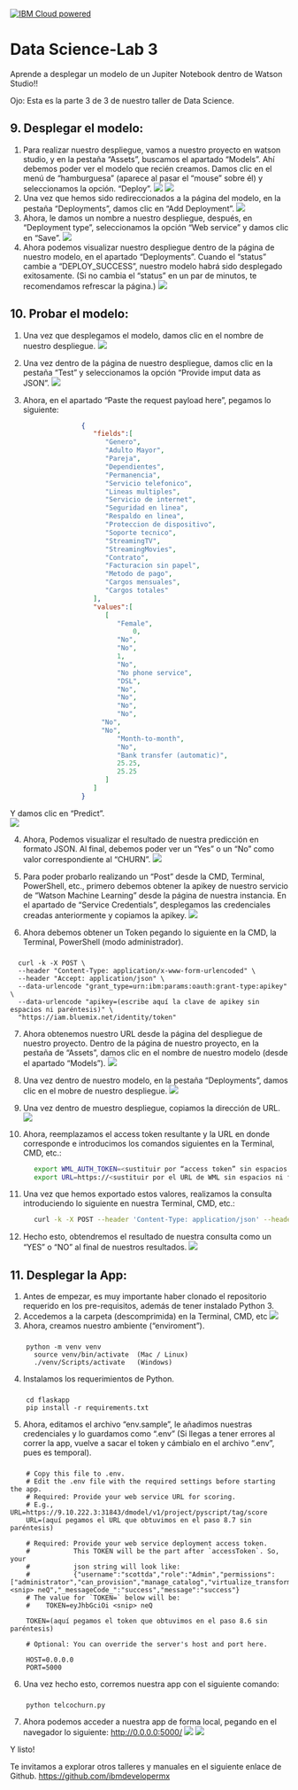 [![IBM Cloud powered][img-ibmcloud-powered]][url-ibmcloud]
# Data Science-Lab 3
Aprende a desplegar un modelo de un Jupiter Notebook dentro de Watson Studio!!

Ojo: Esta es la parte 3 de 3 de nuestro taller de Data Science.

## 9. Desplegar el modelo:
1.	Para realizar nuestro despliegue, vamos a nuestro proyecto en watson studio, y en la pestaña “Assets”, buscamos el apartado “Models”. Ahí debemos poder ver el modelo que recién creamos. Damos clic en el menú de “hamburguesa” (aparece al pasar el “mouse” sobre él) y seleccionamos la opción. “Deploy”.
![](img/1.png)
![](img/2.png)
2.	Una vez que hemos sido redireccionados a la página del modelo, en la pestaña “Deployments”, damos clic en “Add Deployment”. 
![](img/3.png)
3.	Ahora, le damos un nombre a nuestro despliegue, después, en “Deployment type”, seleccionamos la opción “Web service” y damos clic en “Save”.
![](img/4.png)
4.	Ahora podemos visualizar nuestro despliegue dentro de la página de nuestro modelo, en el apartado “Deployments”. Cuando el “status” cambie a “DEPLOY_SUCCESS”, nuestro modelo habrá sido desplegado exitosamente. (Si no cambia el “status” en un par de minutos, te recomendamos refrescar la página.)
![](img/5.png)

## 10. Probar el modelo:
1.	Una vez que desplegamos el modelo, damos clic en el nombre de nuestro despliegue.
![](img/6.png)

2.	Una vez dentro de la página de nuestro despliegue, damos clic en la pestaña “Test” y seleccionamos la opción “Provide imput data as JSON”.
![](img/7.png)

3.	Ahora, en el apartado “Paste the request payload here”, pegamos lo siguiente:
``` json
         	      {
         	         "fields":[
         	            "Genero",
         	            "Adulto Mayor",
         	            "Pareja",
         	            "Dependientes",
         	            "Permanencia",
         	            "Servicio telefonico",
         	            "Lineas multiples",
         	            "Servicio de internet",
         	            "Seguridad en linea",
         	            "Respaldo en linea",
         	            "Proteccion de dispositivo",
         	            "Soporte tecnico",
         	            "StreamingTV",
         	            "StreamingMovies",
                        "Contrato",
         	            "Facturacion sin papel",
         	            "Metodo de pago",
         	            "Cargos mensuales",
         	            "Cargos totales"
         	         ],
         	         "values":[
         	            [
         	               "Female",
            	               0,
         	               "No",
         	               "No",
         	               1,
         	               "No",
         	               "No phone service",
         	               "DSL",
         	               "No",
         	               "No",
                           "No",
         	               "No",
      	               "No",
      	               "No",
         	               "Month-to-month",
         	               "No",
         	               "Bank transfer (automatic)",
         	               25.25,
         	               25.25
         	            ]
         	         ]
         	      }

```

Y  damos clic en “Predict”. <br>
![](img/8.png)

4.	Ahora, Podemos visualizar el resultado de nuestra predicción en formato JSON. Al final, debemos poder ver un “Yes” o un “No” como valor correspondiente al “CHURN”.
![](img/9.png)

5.	Para poder probarlo realizando un “Post” desde la CMD, Terminal, PowerShell, etc., primero debemos obtener la apikey de nuestro servicio de “Watson Machine Learning” desde la página de nuestra instancia. En el apartado de “Service Credentials”, desplegamos las credenciales creadas anteriormente y copiamos la apikey.
![](img/10.png)
6.	Ahora debemos obtener un Token pegando lo siguiente en la CMD, la Terminal, PowerShell (modo administrador). 
### 
      curl -k -X POST \
      --header "Content-Type: application/x-www-form-urlencoded" \
      --header "Accept: application/json" \
      --data-urlencode "grant_type=urn:ibm:params:oauth:grant-type:apikey" \
      --data-urlencode "apikey=(escribe aquí la clave de apikey sin espacios ni paréntesis)" \
      "https://iam.bluemix.net/identity/token"
7.	Ahora obtenemos nuestro URL desde la página del despliegue de nuestro proyecto. Dentro de la página de nuestro proyecto, en la pestaña de “Assets”, damos clic en el nombre de nuestro modelo (desde el apartado “Models”).
![](img/11.png)

8.	Una vez dentro de nuestro modelo, en la pestaña “Deployments”, damos clic en el mobre de nuestro despliegue.
![](img/12.png)

9.	Una vez dentro de muestro despliegue, copiamos la dirección de URL.
![](img/13.png)

10.	Ahora, reemplazamos el access token resultante y la URL en donde corresponde e introducimos los comandos siguientes en la Terminal, CMD, etc.:
``` bash
      export WML_AUTH_TOKEN=<sustituir por “access token” sin espacios ni flechas>
      export URL=https://<sustituir por el URL de WML sin espacios ni flechas>
```

11.	Una vez que hemos exportado estos valores, realizamos la consulta introduciendo lo siguiente en nuestra Terminal, CMD, etc.:
``` bash
      curl -k -X POST --header 'Content-Type: application/json' --header 'Accept: application/json' --header "Authorization: Bearer  $WML_AUTH_TOKEN" -d '{"fields":["Genero","Adulto Mayor","Pareja","Dependientes","Permanencia","Servicio telefonico","Lineas multiples","Servicio de internet","Seguridad en linea","Respaldo en linea","Proteccion de dispositivo","Soporte tecnico","StreamingTV","StreamingMovies","Contrato","Facturacion sin papel","Metodo de pago","Cargos mensuales","Cargos totales"],"values":[["Female",0,"No","No",1,"No","No phone service","DSL","No","No","No","No","No","No","Month-to-month","No","Bank transfer (automatic)",25.25,25.25]]}' $URL
```

12.	Hecho esto, obtendremos el resultado de nuestra consulta como un “YES” o “NO” al final de nuestros resultados.
![](img/14.png)
## 11. Desplegar la App:
1.	Antes de empezar, es muy importante haber clonado el repositorio requerido en los pre-requisitos, además de tener instalado Python 3.
2.	Accedemos a la carpeta (descomprimida) en la Terminal, CMD, etc
![](img/15.png)
3.	Ahora, creamos nuestro ambiente (“enviroment”).
  ###
        python -m venv venv  
	      source venv/bin/activate  (Mac / Linux)
	      ./venv/Scripts/activate   (Windows)
4.	Instalamos los requerimientos de Python.
###
        cd flaskapp
        pip install -r requirements.txt
5.	Ahora, editamos el archivo “env.sample”, le añadimos nuestras credenciales y lo guardamos como “.env” (Si llegas a tener errores al correr la app, vuelve a sacar el token y cámbialo en el archivo “.env”, pues es temporal).
###
        # Copy this file to .env.
        # Edit the .env file with the required settings before starting the app.
        # Required: Provide your web service URL for scoring.
        # E.g., URL=https://9.10.222.3:31843/dmodel/v1/project/pyscript/tag/score
        URL=(aquí pegamos el URL que obtuvimos en el paso 8.7 sin paréntesis)

        # Required: Provide your web service deployment access token.
        #           This TOKEN will be the part after `accessToken`. So, your
        #           json string will look like:
        #           {"username":"scottda","role":"Admin","permissions":["administrator","can_provision","manage_catalog","virtualize_transform","access_catalog"],"sub":"scottda","iss":"KNOXSSO","aud":"DSX","uid":"1000331001","authenticator":"default","accessToken":"eyJhbGciOiJSUzI1NiIsInR5cCI6IkpXVCJ9.eyJ1c2 <snip> neQ","_messageCode_":"success","message":"success"}
        # The value for `TOKEN=` below will be:
        #    TOKEN=eyJhbGciOi <snip> neQ

        TOKEN=(aquí pegamos el token que obtuvimos en el paso 8.6 sin paréntesis)

        # Optional: You can override the server's host and port here.

        HOST=0.0.0.0
        PORT=5000
6.	Una vez hecho esto, corremos nuestra app con el siguiente comando:
###
        python telcochurn.py
7.	Ahora podemos acceder a nuestra app de forma local, pegando en el navegador lo siguiente: http://0.0.0.0:5000/
![](img/16.png)
![](img/17.png)

[url-academic]: https://my15.digitalexperience.ibm.com/b73a5759-c6a6-4033-ab6b-d9d4f9a6d65b/dxsites/151914d1-03d2-48fe-97d9-d21166848e65/home/
[img-ibmcloud-powered]: https://img.shields.io/badge/IBM%20Cloud-Powered-blue.svg
[url-ibmcloud]: https://www.ibm.com/cloud/

Y listo!

Te invitamos a explorar otros talleres y manuales en el siguiente enlace de Github.
https://github.com/ibmdevelopermx

